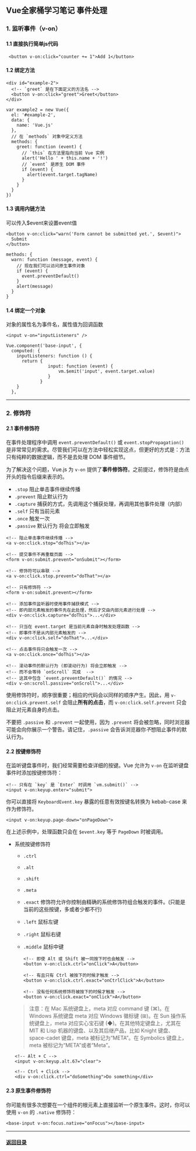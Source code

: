 ## Vue全家桶学习笔记  事件处理
 ### 1. 监听事件（v-on）

#### 1.1 直接执行简单js代码

```
 <button v-on:click="counter += 1">Add 1</button>
```

#### 1.2 绑定方法

```
<div id="example-2">
  <!-- `greet` 是在下面定义的方法名 -->
  <button v-on:click="greet">Greet</button>
</div>

var example2 = new Vue({
  el: '#example-2',
  data: {
    name: 'Vue.js'
  },
  // 在 `methods` 对象中定义方法
  methods: {
    greet: function (event) {
      // `this` 在方法里指向当前 Vue 实例
      alert('Hello ' + this.name + '!')
      // `event` 是原生 DOM 事件
      if (event) {
        alert(event.target.tagName)
      }
    }
  }
})
```

#### 1.3 调用内链方法

可以传入$event来设置event值

```
<button v-on:click="warn('Form cannot be submitted yet.', $event)">
  Submit
</button>

methods: {
  warn: function (message, event) {
    // 现在我们可以访问原生事件对象
    if (event) {
      event.preventDefault()
    }
    alert(message)
  }
}
```

#### 1.4 绑定一个对象

对象的属性名为事件名，属性值为回调函数

```
<input v-on="inputListeners" />

Vue.component('base-input', {
  computed: {
    inputListeners: function () {
      return {
                input: function (event) {
                	vm.$emit('input', event.target.value)
                }
             }
    }
  },
```



---

### 2. 修饰符

#### 2.1 事件修饰符

在事件处理程序中调用 `event.preventDefault()` 或 `event.stopPropagation()` 是非常常见的需求。尽管我们可以在方法中轻松实现这点，但更好的方式是：方法只有纯粹的数据逻辑，而不是去处理 DOM 事件细节。

为了解决这个问题，Vue.js 为 `v-on` 提供了**事件修饰符**。之前提过，修饰符是由点开头的指令后缀来表示的。

- `.stop` 阻止单击事件继续传播
- `.prevent` 阻止默认行为
- `.capture` 捕获的方式，先调用这个捕获处理，再调用其他事件处理（内部）
- `.self`  只有当前元素
- `.once` 触发一次
- `.passive` 默认行为 将会立即触发

```
<!-- 阻止单击事件继续传播 -->
<a v-on:click.stop="doThis"></a>

<!-- 提交事件不再重载页面 -->
<form v-on:submit.prevent="onSubmit"></form>

<!-- 修饰符可以串联 -->
<a v-on:click.stop.prevent="doThat"></a>

<!-- 只有修饰符 -->
<form v-on:submit.prevent></form>

<!-- 添加事件监听器时使用事件捕获模式 -->
<!-- 即内部元素触发的事件先在此处理，然后才交由内部元素进行处理 -->
<div v-on:click.capture="doThis">...</div>

<!-- 只当在 event.target 是当前元素自身时触发处理函数 -->
<!-- 即事件不是从内部元素触发的 -->
<div v-on:click.self="doThat">...</div>

<!-- 点击事件将只会触发一次 -->
<a v-on:click.once="doThis"></a>

<!-- 滚动事件的默认行为 (即滚动行为) 将会立即触发 -->
<!-- 而不会等待 `onScroll` 完成  -->
<!-- 这其中包含 `event.preventDefault()` 的情况 -->
<div v-on:scroll.passive="onScroll">...</div>
```

使用修饰符时，顺序很重要；相应的代码会以同样的顺序产生。因此，用 `v-on:click.prevent.self` 会阻止**所有的点击**，而 `v-on:click.self.prevent` 只会阻止对元素自身的点击。

不要把 `.passive` 和 `.prevent` 一起使用，因为 `.prevent` 将会被忽略，同时浏览器可能会向你展示一个警告。请记住，`.passive` 会告诉浏览器你*不*想阻止事件的默认行为。

#### 2.2 按键修饰符

在监听键盘事件时，我们经常需要检查详细的按键。Vue 允许为 `v-on` 在监听键盘事件时添加按键修饰符：

```
<!-- 只有在 `key` 是 `Enter` 时调用 `vm.submit()` -->
<input v-on:keyup.enter="submit">
```

你可以直接将 `KeyboardEvent.key` 暴露的任意有效按键名转换为 kebab-case 来作为修饰符。

```
<input v-on:keyup.page-down="onPageDown">
```

在上述示例中，处理函数只会在 `$event.key` 等于 `PageDown` 时被调用。

+ 系统按键修饰符

  + `.ctrl`

  + `.alt`

  + `.shift`

  + `.meta`

  + `.exact` 修饰符允许你控制由精确的系统修饰符组合触发的事件。(只能是当前的这些按键，多或者少都不行)

  + `.left` 鼠标左键

  + `.right` 鼠标右键

  + `.middle` 鼠标中键

    ```
    <!-- 即使 Alt 或 Shift 被一同按下时也会触发 -->
    <button v-on:click.ctrl="onClick">A</button>
    
    <!-- 有且只有 Ctrl 被按下的时候才触发 -->
    <button v-on:click.ctrl.exact="onCtrlClick">A</button>
    
    <!-- 没有任何系统修饰符被按下的时候才触发 -->
    <button v-on:click.exact="onClick">A</button>
    ```

  > 注意：在 Mac 系统键盘上，meta 对应 command 键 (⌘)。在 Windows 系统键盘 meta 对应 Windows 徽标键 (⊞)。在 Sun 操作系统键盘上，meta 对应实心宝石键 (◆)。在其他特定键盘上，尤其在 MIT 和 Lisp 机器的键盘、以及其后继产品，比如 Knight 键盘、space-cadet 键盘，meta 被标记为“META”。在 Symbolics 键盘上，meta 被标记为“META”或者“Meta”。

  ```
  <!-- Alt + C -->
  <input v-on:keyup.alt.67="clear">
  
  <!-- Ctrl + Click -->
  <div v-on:click.ctrl="doSomething">Do something</div>
  ```


#### 2.3 原生事件修饰符

你可能有很多次想要在一个组件的根元素上直接监听一个原生事件。这时，你可以使用 `v-on` 的 `.native` 修饰符：

```
<base-input v-on:focus.native="onFocus"></base-input>
```





---

#### [返回目录](./)
